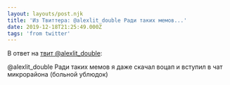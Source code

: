 ```yaml
---
layout: layouts/post.njk
title: 'Из Твиттера: @alexlit_double Ради таких мемов...'
date: 2019-12-18T21:25:49.000Z
tags: 'from twitter'
---
```

В ответ на [твит @alexlit_double](https://twitter.com/_/status/1207342282992693248):

@alexlit_double Ради таких мемов я даже скачал воцап и вступил в чат микрорайона (больной ублюдок)
